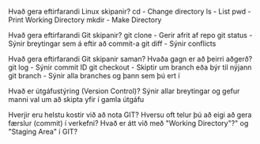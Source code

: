 Hvað gera eftirfarandi Linux skipanir?
cd - Change directory
ls - List
pwd - Print Working Directory
mkdir - Make Directory

Hvað gera eftirfarandi Git skipanir?
git clone - Gerir afrit af repo
git status - Sýnir breytingar sem á eftir að commit-a
git diff - Sýnir conflicts

Hvað gera eftirfarandi Git skipanir saman? Hvaða gagn er að þeirri aðgerð?
git log - Sýnir commit ID
git checkout - Skiptir um branch eða býr til nýjann
git branch - Sýnir alla branches og þann sem þú ert í

Hvað er útgáfustýring (Version Control)?
Sýnir allar breytingar og gefur manni val um að skipta yfir í gamla útgáfu

Hverjir eru helstu kostir við að nota GIT?
Hversu oft telur þú að eigi að gera færslur (commit) í verkefni?
Hvað er átt við með "Working Directory"?" og "Staging Area" í GIT?